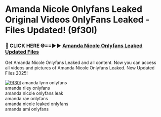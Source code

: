 # Amanda Nicole Onlyfans Leaked Original Videos 0nlyFans Leaked - Files Updated! (9f30l)

<h3>🔴 CLICK HERE 🌐==►► <a href="https://tinyurl.com/brd5kh86" rel="nofollow">Amanda Nicole Onlyfans Leaked Updated Files</a></h3>

Get Amanda Nicole Onlyfans Leaked and all content. Now you can access all videos and pictures of Amanda Nicole Onlyfans Leaked. New Updated Files 2025!

[![9f30l](https://i.imgur.com/K7sEzmb.gif)](https://tinyurl.com/brd5kh86)
amanda lynn onlyfans<br>
amanda riley onlyfans<br>
amanda nicole onlyfans leak<br>
amanda rae onlyfans<br>
amanda nicole leaked onlyfans<br>
amanda ami onlyfans